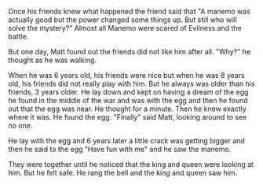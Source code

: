 Once his friends knew what happened the friend said that "A manemo was
actually good but the power changed some things up. But still who will
solve the mystery?" Almost all Manemo were scared of Evilness and the
battle.

But one day, Matt found out the friends did not like him after all.
"Why?" he thought as he was walking.

When he was 6 years old, his friends were nice but when he was 8 years
old, his friends did not really play with him. But he always was older
than his friends, 3 years older. He lay down and kept on having a
dream of the egg he found in the middle of the war and was with the
egg and then he found out that the egg was near. He thought for a
minute. Then he knew exactly where it was. He found the egg.
"Finally" said Matt, looking around to see no one.

He lay with the egg and 6 years later a little crack was getting
bigger and then he said to the egg "Have fun with me" and he saw the
manemo.

They were together until he noticed that the king and queen were
looking at him. But he felt safe. He rang the bell and the king and
queen saw him.
